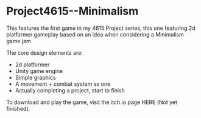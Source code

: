 # Project4615--Minimalism
This features the first game in my 4615 Project series, this one featuring 2d platformer gameplay based on an idea when considering a Minimalism game jam

The core design elements are:
<ul>
  <li>2d platformer</li>
  <li>Unity game engine</li>
  <li>Simple graphics</li>
  <li>A movement + combat system as one</li>
  <li>Actually completing a project, start to finish</li>
</ul>

To download and play the game, visit the itch.io page HERE (Not yet finished). 
